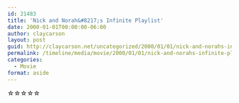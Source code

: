 ```yaml
---
id: 21483
title: 'Nick and Norah&#8217;s Infinite Playlist'
date: 2000-01-01T00:00:00-06:00
author: claycarson
layout: post
guid: http://claycarson.net/uncategorized/2000/01/01/nick-and-norahs-infinite-playlist/
permalink: /timeline/media/movie/2000/01/01/nick-and-norahs-infinite-playlist/
categories:
  - Movie
format: aside
---
```

<div class="media-details"></div>

<div class="media-creator"></div>

<div class="media-rating">☆☆☆☆☆</div>
